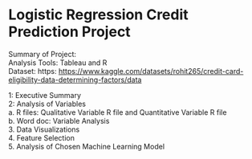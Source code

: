 # Logistic Regression Credit Prediction Project

Summary of Project: <br>
Analysis Tools: Tableau and R <br>
Dataset: https: https://www.kaggle.com/datasets/rohit265/credit-card-eligibility-data-determining-factors/data <br>

1: Executive Summary <br>
2: Analysis of Variables <br>
  a. R files: Qualitative Variable R file and Quantitative Variable R file <br>
  b. Word doc: Variable Analysis <br>
3. Data Visualizations <br>
4. Feature Selection <br>
5. Analysis of Chosen Machine Learning Model <br>

